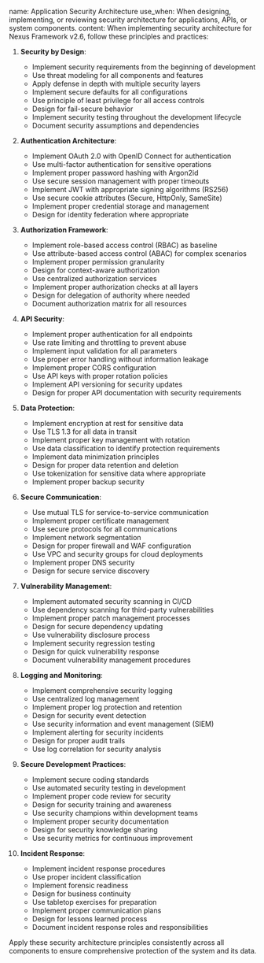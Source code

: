 name: Application Security Architecture
use_when: When designing, implementing, or reviewing security architecture for applications, APIs, or system components.
content: 
When implementing security architecture for Nexus Framework v2.6, follow these principles and practices:

1. **Security by Design**:
   - Implement security requirements from the beginning of development
   - Use threat modeling for all components and features
   - Apply defense in depth with multiple security layers
   - Implement secure defaults for all configurations
   - Use principle of least privilege for all access controls
   - Design for fail-secure behavior
   - Implement security testing throughout the development lifecycle
   - Document security assumptions and dependencies

2. **Authentication Architecture**:
   - Implement OAuth 2.0 with OpenID Connect for authentication
   - Use multi-factor authentication for sensitive operations
   - Implement proper password hashing with Argon2id
   - Use secure session management with proper timeouts
   - Implement JWT with appropriate signing algorithms (RS256)
   - Use secure cookie attributes (Secure, HttpOnly, SameSite)
   - Implement proper credential storage and management
   - Design for identity federation where appropriate

3. **Authorization Framework**:
   - Implement role-based access control (RBAC) as baseline
   - Use attribute-based access control (ABAC) for complex scenarios
   - Implement proper permission granularity
   - Design for context-aware authorization
   - Use centralized authorization services
   - Implement proper authorization checks at all layers
   - Design for delegation of authority where needed
   - Document authorization matrix for all resources

4. **API Security**:
   - Implement proper authentication for all endpoints
   - Use rate limiting and throttling to prevent abuse
   - Implement input validation for all parameters
   - Use proper error handling without information leakage
   - Implement proper CORS configuration
   - Use API keys with proper rotation policies
   - Implement API versioning for security updates
   - Design for proper API documentation with security requirements

5. **Data Protection**:
   - Implement encryption at rest for sensitive data
   - Use TLS 1.3 for all data in transit
   - Implement proper key management with rotation
   - Use data classification to identify protection requirements
   - Implement data minimization principles
   - Design for proper data retention and deletion
   - Use tokenization for sensitive data where appropriate
   - Implement proper backup security

6. **Secure Communication**:
   - Use mutual TLS for service-to-service communication
   - Implement proper certificate management
   - Use secure protocols for all communications
   - Implement network segmentation
   - Design for proper firewall and WAF configuration
   - Use VPC and security groups for cloud deployments
   - Implement proper DNS security
   - Design for secure service discovery

7. **Vulnerability Management**:
   - Implement automated security scanning in CI/CD
   - Use dependency scanning for third-party vulnerabilities
   - Implement proper patch management processes
   - Design for secure dependency updating
   - Use vulnerability disclosure process
   - Implement security regression testing
   - Design for quick vulnerability response
   - Document vulnerability management procedures

8. **Logging and Monitoring**:
   - Implement comprehensive security logging
   - Use centralized log management
   - Implement proper log protection and retention
   - Design for security event detection
   - Use security information and event management (SIEM)
   - Implement alerting for security incidents
   - Design for proper audit trails
   - Use log correlation for security analysis

9. **Secure Development Practices**:
   - Implement secure coding standards
   - Use automated security testing in development
   - Implement proper code review for security
   - Design for security training and awareness
   - Use security champions within development teams
   - Implement proper security documentation
   - Design for security knowledge sharing
   - Use security metrics for continuous improvement

10. **Incident Response**:
    - Implement incident response procedures
    - Use proper incident classification
    - Implement forensic readiness
    - Design for business continuity
    - Use tabletop exercises for preparation
    - Implement proper communication plans
    - Design for lessons learned process
    - Document incident response roles and responsibilities

Apply these security architecture principles consistently across all components to ensure comprehensive protection of the system and its data.
